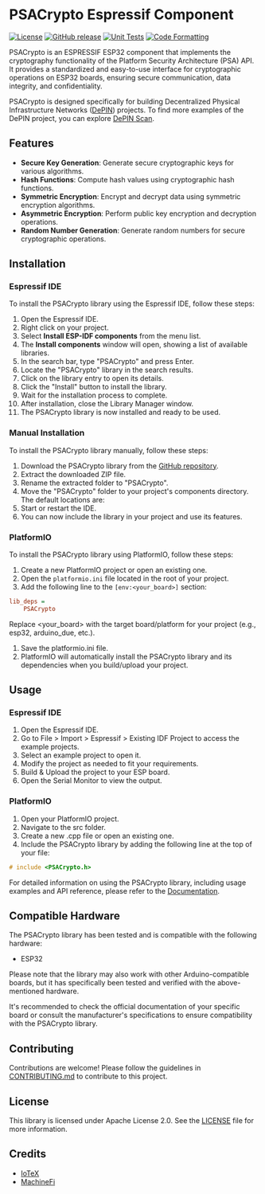 # PSACrypto Espressif Component

[![License](https://img.shields.io/badge/license-Apache%202.0-blue.svg)](LICENSE)
[![GitHub release](https://img.shields.io/github/release/machinefi/psa-crypto.svg)](https://github.com/machinefi/psa-crypto/releases)
[![Unit Tests](https://github.com/machinefi/psa-crypto/workflows/Run%20unit%20tests/badge.svg)](https://github.com/machinefi/psa-crypto/actions/workflows/ci.yml)
[![Code Formatting](https://github.com/machinefi/psa-crypto/workflows/Code%20formatting/badge.svg)](https://github.com/machinefi/psa-crypto/actions/workflows/code-formatting.yml)

PSACrypto is an ESPRESSIF ESP32 component that implements the cryptography functionality of the Platform Security Architecture (PSA) API. It provides a standardized and easy-to-use interface for cryptographic operations on ESP32 boards, ensuring secure communication, data integrity, and confidentiality.

PSACrypto is designed specifically for building Decentralized Physical Infrastructure Networks ([DePIN](https://iotex.io/blog/what-are-decentralized-physical-infrastructure-networks-depin/)) projects. To find more examples of the DePIN project, you can explore [DePIN Scan](https://depinscan.io/).

## Features

- **Secure Key Generation**: Generate secure cryptographic keys for various algorithms.
- **Hash Functions**: Compute hash values using cryptographic hash functions.
- **Symmetric Encryption**: Encrypt and decrypt data using symmetric encryption algorithms.
- **Asymmetric Encryption**: Perform public key encryption and decryption operations.
- **Random Number Generation**: Generate random numbers for secure cryptographic operations.

## Installation

### Espressif IDE

To install the PSACrypto library using the Espressif IDE, follow these steps:

1. Open the Espressif IDE.
2. Right click on your project.
3. Select **Install ESP-IDF components** from the menu list.
4. The **Install components** window will open, showing a list of available libraries.
5. In the search bar, type "PSACrypto" and press Enter.
6. Locate the "PSACrypto" library in the search results.
7. Click on the library entry to open its details.
8. Click the "Install" button to install the library.
9. Wait for the installation process to complete.
10. After installation, close the Library Manager window.
11. The PSACrypto library is now installed and ready to be used.

### Manual Installation

To install the PSACrypto library manually, follow these steps:

1. Download the PSACrypto library from the [GitHub repository](https://github.com/machinefi/psa-crypto).
2. Extract the downloaded ZIP file.
3. Rename the extracted folder to "PSACrypto".
4. Move the "PSACrypto" folder to your project's components directory. The default locations are:
5. Start or restart the IDE.
7. You can now include the library in your project and use its features.

### PlatformIO

To install the PSACrypto library using PlatformIO, follow these steps:

1. Create a new PlatformIO project or open an existing one.
2. Open the `platformio.ini` file located in the root of your project.
3. Add the following line to the `[env:<your_board>]` section:

```ini
lib_deps =
    PSACrypto
```

Replace <your_board> with the target board/platform for your project (e.g., esp32, arduino_due, etc.).

1. Save the platformio.ini file.
2. PlatformIO will automatically install the PSACrypto library and its dependencies when you build/upload your project.

## Usage

### Espressif IDE

1. Open the Espressif IDE.
2. Go to File > Import > Espressif > Existing IDF Project to access the example projects.
3. Select an example project to open it.
4. Modify the project as needed to fit your requirements.
5. Build & Upload the project to your ESP board.
6. Open the Serial Monitor to view the output.

### PlatformIO

1. Open your PlatformIO project.
2. Navigate to the src folder.
3. Create a new .cpp file or open an existing one.
4. Include the PSACrypto library by adding the following line at the top of your file:

```c++
# include <PSACrypto.h>
```

For detailed information on using the PSACrypto library, including usage examples and API reference, please refer to the [Documentation](docs/).

## Compatible Hardware

The PSACrypto library has been tested and is compatible with the following hardware:

- ESP32

Please note that the library may also work with other Arduino-compatible boards, but it has specifically been tested and verified with the above-mentioned hardware.

It's recommended to check the official documentation of your specific board or consult the manufacturer's specifications to ensure compatibility with the PSACrypto library.

## Contributing

Contributions are welcome! Please follow the guidelines in [CONTRIBUTING.md](CONTRIBUTING.md) to contribute to this project.

## License

This library is licensed under Apache License 2.0. See the [LICENSE](LICENSE) file for more information.

## Credits

- [IoTeX](https://iotex.io/)
- [MachineFi](https://github.com/machinefi/)
